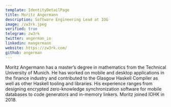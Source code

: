 ```yaml
---
template: IdentityDetailPage
title: Moritz Angermann
description: Software Engineering Lead at IOG
image: /zw3rk.jpeg
verified: true
telegram: zw3rk
twitter: angerman_io
linkedin: mangermann
website: https://zw3rk.com/
github: angerman
---
```


Moritz Angermann has a master’s degree in mathematics from the Technical University of Munich. He has worked on mobile and desktop applications in the finance industry and contributed to the Glasgow Haskell Compiler as well as other Haskell tooling and libraries. His experience ranges from designing encrypted zero-knowledge synchronization software for mobile databases to code generators and in-memory linkers. Moritz joined IOHK in 2018.
